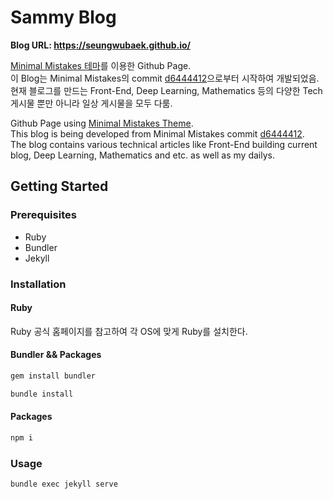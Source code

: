 # Sammy Blog

**Blog URL: <https://seungwubaek.github.io/>**

[Minimal Mistakes 테마](https://github.com/mmistakes/minimal-mistakes)를 이용한 Github Page.<br/>
이 Blog는 Minimal Mistakes의 commit [d6444412](https://github.com/mmistakes/minimal-mistakes/commit/d6444412c63aea5e47241ef536509fb1bfef4830)으로부터 시작하여 개발되었음.<br/>
현재 블로그를 만드는 Front-End, Deep Learning, Mathematics 등의 다양한 Tech 게시물 뿐만 아니라 일상 게시물을 모두 다룸.

Github Page using [Minimal Mistakes Theme](https://github.com/mmistakes/minimal-mistakes).<br/>
This blog is being developed from Minimal Mistakes commit [d6444412](https://github.com/mmistakes/minimal-mistakes/commit/d6444412c63aea5e47241ef536509fb1bfef4830).<br/>
The blog contains various technical articles like Front-End building current blog, Deep Learning, Mathematics and etc. as well as my dailys.

## Getting Started

### Prerequisites

- Ruby
- Bundler
- Jekyll

### Installation

#### Ruby

Ruby 공식 홈페이지를 참고하여 각 OS에 맞게 Ruby를 설치한다.

#### Bundler && Packages

```bash
gem install bundler

bundle install
```

#### Packages

```bash
npm i
```

### Usage

```bash
bundle exec jekyll serve
```
